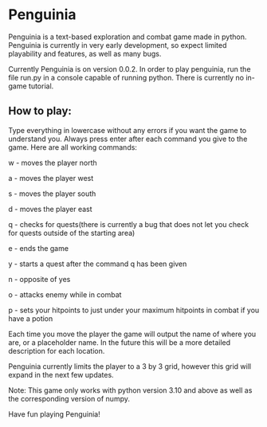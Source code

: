 # Penguinia

Penguinia is a text-based exploration and combat game made in python. Penguinia is currently in very early development, so expect limited playability and features, as well as many bugs.

Currently Penguinia is on version 0.0.2. In order to play penguinia, run the file run.py in a console capable of running python. There is currently no in-game tutorial.

## How to play:

Type everything in lowercase without any errors if you want the game to understand you. Always press enter after each command you give to the game. Here are all working commands:

w - moves the player north

a - moves the player west

s - moves the player south

d - moves the player east

q - checks for quests(there is currently a bug that does not let you check for quests outside of the starting area)

e - ends the game

y - starts a quest after the command q has been given

n - opposite of yes

o - attacks enemy while in combat

p - sets your hitpoints to just under your maximum hitpoints in combat if you have a potion

Each time you move the player the game will output the name of where you are, or a placeholder name. In the future this will be a more detailed description for each location.

Penguinia currently limits the player to a 3 by 3 grid, however this grid will expand in the next few updates.

Note: This game only works with python version 3.10 and above as well as the corresponding version of numpy.

Have fun playing Penguinia!
